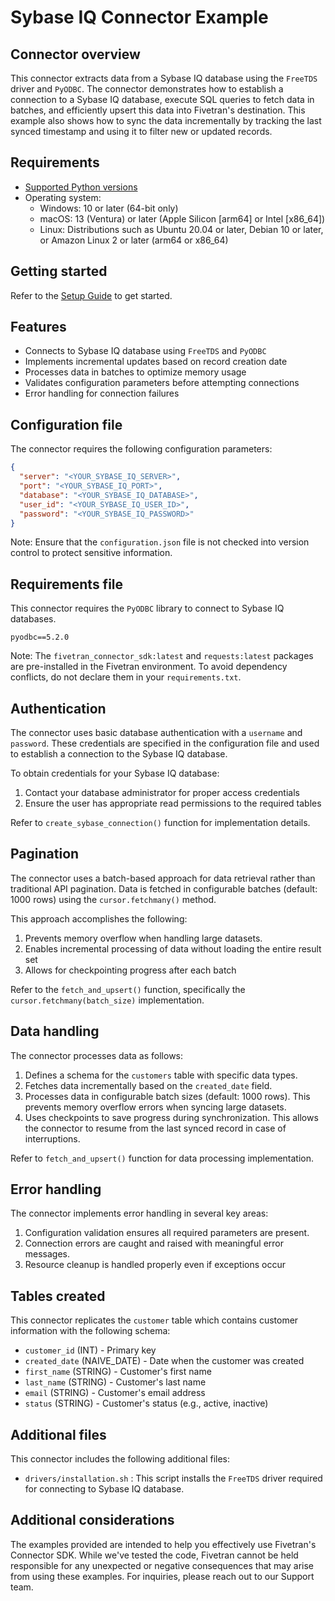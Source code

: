 # Sybase IQ Connector Example

## Connector overview

This connector extracts data from a Sybase IQ database using the `FreeTDS` driver and `PyODBC`. The connector demonstrates how to establish a connection to a Sybase IQ database, execute SQL queries to fetch data in batches, and efficiently upsert this data into Fivetran's destination. This example also shows how to sync the data incrementally by tracking the last synced timestamp and using it to filter new or updated records.

## Requirements

* [Supported Python versions](https://github.com/fivetran/fivetran_connector_sdk/blob/main/README.md#requirements)   
* Operating system:
  * Windows: 10 or later (64-bit only)
  * macOS: 13 (Ventura) or later (Apple Silicon [arm64] or Intel [x86_64])
  * Linux: Distributions such as Ubuntu 20.04 or later, Debian 10 or later, or Amazon Linux 2 or later (arm64 or x86_64)

## Getting started

Refer to the [Setup Guide](https://fivetran.com/docs/connectors/connector-sdk/setup-guide) to get started.

## Features

- Connects to Sybase IQ database using `FreeTDS` and `PyODBC`
- Implements incremental updates based on record creation date
- Processes data in batches to optimize memory usage
- Validates configuration parameters before attempting connections
- Error handling for connection failures

## Configuration file

The connector requires the following configuration parameters:

```json
{
  "server": "<YOUR_SYBASE_IQ_SERVER>",
  "port": "<YOUR_SYBASE_IQ_PORT>",
  "database": "<YOUR_SYBASE_IQ_DATABASE>",
  "user_id": "<YOUR_SYBASE_IQ_USER_ID>",
  "password": "<YOUR_SYBASE_IQ_PASSWORD>"
}
```

Note: Ensure that the `configuration.json` file is not checked into version control to protect sensitive information.

## Requirements file

This connector requires the `PyODBC` library to connect to Sybase IQ databases.

```
pyodbc==5.2.0
```

Note: The `fivetran_connector_sdk:latest` and `requests:latest` packages are pre-installed in the Fivetran environment. To avoid dependency conflicts, do not declare them in your `requirements.txt`.

## Authentication

The connector uses basic database authentication with a `username` and `password`. These credentials are specified in the configuration file and used to establish a connection to the Sybase IQ database.

To obtain credentials for your Sybase IQ database:

1. Contact your database administrator for proper access credentials
2. Ensure the user has appropriate read permissions to the required tables

Refer to `create_sybase_connection()` function for implementation details.

## Pagination

The connector uses a batch-based approach for data retrieval rather than traditional API pagination. Data is fetched in configurable batches (default: 1000 rows) using the `cursor.fetchmany()` method.

This approach accomplishes the following:

1. Prevents memory overflow when handling large datasets.
2. Enables incremental processing of data without loading the entire result set
3. Allows for checkpointing progress after each batch

Refer to the `fetch_and_upsert()` function, specifically the `cursor.fetchmany(batch_size)` implementation.

## Data handling

The connector processes data as follows:

1. Defines a schema for the `customers` table with specific data types.
2. Fetches data incrementally based on the `created_date` field.
3. Processes data in configurable batch sizes (default: 1000 rows). This prevents memory overflow errors when syncing large datasets.
4. Uses checkpoints to save progress during synchronization. This allows the connector to resume from the last synced record in case of interruptions.

Refer to `fetch_and_upsert()` function for data processing implementation.

## Error handling

The connector implements error handling in several key areas:

1. Configuration validation ensures all required parameters are present.
2. Connection errors are caught and raised with meaningful error messages.
3. Resource cleanup is handled properly even if exceptions occur

## Tables created

This connector replicates the `customer` table which contains customer information with the following schema:

- `customer_id` (INT) - Primary key
- `created_date` (NAIVE_DATE) - Date when the customer was created
- `first_name` (STRING) - Customer's first name
- `last_name` (STRING) - Customer's last name
- `email` (STRING) - Customer's email address
- `status` (STRING) - Customer's status (e.g., active, inactive)

## Additional files

This connector includes the following additional files:

- `drivers/installation.sh` : This script installs the `FreeTDS` driver required for connecting to Sybase IQ database.

## Additional considerations

The examples provided are intended to help you effectively use Fivetran's Connector SDK. While we've tested the code, Fivetran cannot be held responsible for any unexpected or negative consequences that may arise from using these examples. For inquiries, please reach out to our Support team.